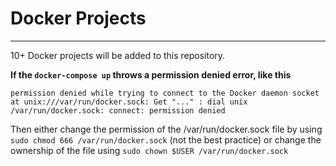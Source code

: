# Docker Projects
------------------------------

10+ Docker projects will be added to this repository.

**If the `docker-compose up` throws a permission denied error, like this**

`permission denied while trying to connect to the Docker daemon socket at unix:///var/run/docker.sock: Get "..." : dial unix /var/run/docker.sock: connect: permission denied`

Then either change the permission of the /var/run/docker.sock file by using `sudo chmod 666 /var/run/docker.sock` (not the best practice) or change the ownership of the file using `sudo chown $USER /var/run/docker.sock`
